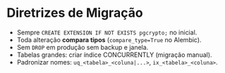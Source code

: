 # Diretrizes de Migração
- Sempre `CREATE EXTENSION IF NOT EXISTS pgcrypto;` no inicial.
- Toda alteração **compara tipos** (`compare_type=True` no Alembic).
- Sem `DROP` em produção sem backup e janela.
- Tabelas grandes: criar índice CONCURRENTLY (migração manual).
- Padronizar nomes: `uq_<tabela>_<coluna|...>`, `ix_<tabela>_<coluna>`.
